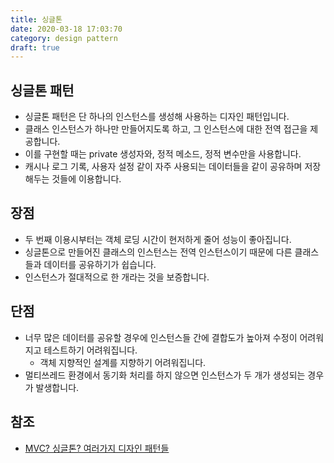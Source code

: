 ```yaml
---
title: 싱글톤
date: 2020-03-18 17:03:70
category: design pattern
draft: true
---
```


## 싱글톤 패턴

- 싱글톤 패턴은 단 하나의 인스턴스를 생성해 사용하는 디자인 패턴입니다.
- 클래스 인스턴스가 하나만 만들어지도록 하고, 그 인스턴스에 대한 전역 접근을 제공합니다.
- 이를 구현할 때는 private 생성자와, 정적 메소드, 정적 변수만을 사용합니다.
- 캐시나 로그 기록, 사용자 설정 같이 자주 사용되는 데이터들을 같이 공유하며 저장해두는 것들에 이용합니다.

## 장점

- 두 번째 이용시부터는 객체 로딩 시간이 현저하게 줄어 성능이 좋아집니다.
- 싱글톤으로 만들어진 클래스의 인스턴스는 전역 인스턴스이기 때문에 다른 클래스들과 데이터를 공유하기가 쉽습니다.
- 인스턴스가 절대적으로 한 개라는 것을 보증합니다.

## 단점

- 너무 많은 데이터를 공유할 경우에 인스턴스들 간에 결합도가 높아져 수정이 어려워지고 테스트하기 어려워집니다.
  - 객체 지향적인 설계를 지향하기 어려워집니다.
- 멀티쓰레드 환경에서 동기화 처리를 하지 않으면 인스턴스가 두 개가 생성되는 경우가 발생합니다.

## 참조

- [MVC? 싱글톤? 여러가지 디자인 패턴들](https://blog.metafor.kr/146)

